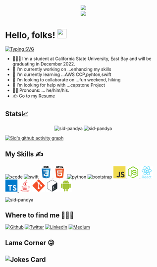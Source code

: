 <!-- [![Header](https://github.com/sid-pandya/sid-pandya/blob/main/github-header-image.png "Header")](https://some-url.dev/) -->



<div align="center">
<img src="https://readme-typing-svg.herokuapp.com?color=F05138&size=50&center=true&vCenter=true&width=800&height=100&lines=Namaste%20%F0%9F%99%8F%3BHello%20%F0%9F%99%8F%3BKem%20Chho%20%F0%9F%99%8F%3BHola%20%F0%9F%99%8F%3B">
<br>
<img src="https://views.whatilearened.today/views/github/sid-pandya/sid-pandya.svg?cache=remove">
<br>
</div>

# Hello, folks! <img src="https://raw.githubusercontent.com/MartinHeinz/MartinHeinz/master/wave.gif" width="30px" height="30px">
[![Typing SVG](https://readme-typing-svg.herokuapp.com?lines=Myself+Sidhdharth+Pandya)](https://git.io/typing-svg) 

- 🧑🏼‍🎓 I'm a student at California State University, East Bay and will be graduating in December 2022.
- 🔭 I’m currently working on ...enhancing my skills
- 🌱 I’m currently learning ...AWS CCP,pyhton,swift
- 👯 I’m looking to collaborate on ...fun weekend, hiking
- 🤔 I’m looking for help with ...capstone Project
- 👨🏼 Pronouns: ... he/him/his. 
- ✍️ Go to my [Resume](https://github.com/sid-pandya/sid-pandya/blob/main/Sidhdharth_Resume.pdf)


<h2 id="Stats">Stats📈</h2>
<p align="center">
<img width="40%" src="https://github-readme-stats.vercel.app/api/top-langs?username=sid-pandya&show_icons=true&theme=codeSTACKr&show_icons=true&layout=compact&langs_count=8" alt="sid-pandya" /> 
<img width="48%" src="https://github-readme-stats.vercel.app/api?username=sid-pandya&show_icons=true&theme=codeSTACKr&locale=en&hide_border=true" alt="sid-pandya" />

</p>


[![Sid's github activity graph](https://activity-graph.herokuapp.com/graph?username=sid-pandya&theme=xcode)](https://github.com/ashutosh00710/github-readme-activity-graph)

<!-- stats
<img width="48%" src="https://github-readme-streak-stats.herokuapp.com/?user=sid-pandya&theme=dark&hide_border=true" alt="sid-pandya" />

[![GitHub Streak]([https://github-readme-streak-stats.herokuapp.com?user=sid-pandya](https://github-profile-trophy.vercel.app/?username=sid-pandya&theme=dark)](https://git.io/streak-stats)


[![Sid's GitHub stats](https://github-readme-stats.vercel.app/api?username=sid-pandya&theme=codeSTACKr&show_icons=true)](https://github.com/anuraghazra/github-readme-stats)

[![Top Langs](https://github-readme-stats.vercel.app/api/top-langs/?username=sid-pandya&theme=codeSTACKr&show_icons=true&layout=compact&langs_count=8)](https://github.com/anuraghazra/github-readme-stats)




![](https://img.shields.io/badge/<WORD_ON_LEFT>-<WORD_ON_RIGHT>-informational?style=flat&logo=<LOGO_NAME>&logoColor=white&color=2bbc8a)

<img align="center" src="https://github-readme-stats.vercel.app/api/<CARD_TYPE>/?username=<USERNAME>&theme=<THEME_NAME>" />

![](https://img.shields.io/badge/<WORD_ON_LEFT>-<WORD_ON_RIGHT>-informational?style=flat&logo=data:image/svg%2bxml;base64,<BASE64_DATA>)


 -->




    
<h2 id="skills">My Skills ✍️</h2>
<p>
<a target="_blank"> <img src="https://cdn.jsdelivr.net/gh/devicons/devicon/icons/xcode/xcode-original.svg" alt="xcode" width="40" height="40" /> </a>
<a target="_blank"> <img src="https://cdn.jsdelivr.net/gh/devicons/devicon/icons/swift/swift-original.svg" alt="swift" width="40" height="40" /></a>
<a href="https://www.w3schools.com/css/" target="_blank"> <img src="https://raw.githubusercontent.com/devicons/devicon/master/icons/css3/css3-original-wordmark.svg" alt="css3" width="40" height="40" /> </a>
<a href="https://www.w3.org/html/" target="_blank"> <img src="https://raw.githubusercontent.com/devicons/devicon/master/icons/html5/html5-original-wordmark.svg" alt="html5" width="40" height="40" /> </a>
<a target="_blank"> <img src="https://cdn.jsdelivr.net/gh/devicons/devicon/icons/python/python-original-wordmark.svg" alt="python" width="40" height="40" /> </a>      
<a target="_blank"> <img src="https://cdn.jsdelivr.net/gh/devicons/devicon/icons/bootstrap/bootstrap-original-wordmark.svg" alt="bootstrap" width="40" height="40" /> </a>
<a href="https://developer.mozilla.org/en-US/docs/Web/JavaScript" target="_blank"> <img src="https://raw.githubusercontent.com/devicons/devicon/master/icons/javascript/javascript-original.svg" alt="javascript" width="40" height="40" />
</a>
<a href="https://nodejs.org" target="_blank"> <img src="https://raw.githubusercontent.com/devicons/devicon/master/icons/nodejs/nodejs-plain.svg" alt="nodejs" width="40" height="40" /> </a>
<a href="https://reactjs.org/" target="_blank"> <img src="https://raw.githubusercontent.com/devicons/devicon/master/icons/react/react-original-wordmark.svg" alt="react" width="40" height="40" /> </a>
<a href="https://www.typescriptlang.org/" target="_blank"> <img src="https://raw.githubusercontent.com/devicons/devicon/master/icons/typescript/typescript-original.svg" alt="typescript" width="40" height="40" /> </a>
<a target="_blank"> <img src="https://raw.githubusercontent.com/devicons/devicon/master/icons/java/java-plain.svg" alt="java" width="40" height="40" /> </a>
<a target="_blank"> <img src="https://raw.githubusercontent.com/devicons/devicon/master/icons/git/git-plain.svg" alt="git" width="40" height="40" /> </a>
<a target="_blank"> <img src="https://raw.githubusercontent.com/devicons/devicon/master/icons/bash/bash-original.svg" alt="bash" width="40" height="40" /> </a>
<a target="_blank"> <img src="https://raw.githubusercontent.com/devicons/devicon/master/icons/android/android-plain.svg" alt="android" width="40" height="40" /> </a>     
</p>
</div>

<img width="48%" src="https://github-readme-streak-stats.herokuapp.com/?user=sid-pandya&theme=dark&hide_border=true&" alt="sid-pandya" />

<h2 id="Social_Media">Where to find me 🙋🏻‍♂️</h2>
<p>
    <a href="https://github.com/sid-pandya" target="_blank"><img alt="Github" src="https://img.shields.io/badge/GitHub-%2312100E.svg?&style=for-the-badge&logo=Github&logoColor=white" /></a> 
    <a href="https://twitter.com/sidhdharth19" target="_blank"><img alt="Twitter" src="https://img.shields.io/badge/twitter-%231DA1F2.svg?&style=for-the-badge&logo=twitter&logoColor=white" /></a> 
    <a href="https://www.linkedin.com/in/sidhdharth-pandya" target="_blank"><img alt="LinkedIn" src="https://img.shields.io/badge/linkedin-%230077B5.svg?&style=for-the-badge&logo=linkedin&logoColor=white" /></a> 
    <a href="https://medium.com" target="_blank"><img alt="Medium" src="https://img.shields.io/badge/medium-%2312100E.svg?&style=for-the-badge&logo=medium&logoColor=white" /></a>
</p>

<h2> Lame Corner 😜<h2>
<img src="https://readme-jokes.vercel.app/api" alt="Jokes Card" />

